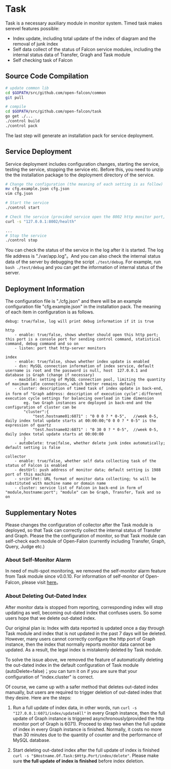 <!-- toc -->

# Task

Task is a necessary auxiliary module in monitor system. Timed task makes serevel features possible:

+ Index update, including total update of the index of diagram and the removal of junk index
+ Self data collect of the status of Falcon service modules, including the internal status data of Transfer, Gragh and Task module
+ Self checking task of Falcon


## Source Code Compilation

```bash
# update common lib
cd $GOPATH/src/github.com/open-falcon/common
git pull

# compile
cd $GOPATH/src/github.com/open-falcon/task
go get ./...
./control build
./control pack
```

The last step will generate an installation pack for service deployment.

## Service Deployment
Service deployment includes configuration changes, starting the service, testing the service, stopping the service etc. Before this, you need to unzip the the installation package to the deployment directory of the service.

```bash
# Change the configuration (the meaning of each setting is as follow)
mv cfg.example.json cfg.json
vim cfg.json

# Start the service
./control start

# Check the service (provided service open the 8002 http monitor port, the result shows the service started correctly)
curl -s "127.0.0.1:8002/health"

...
# Stop the service
./control stop

```

You can check the status of the service in the log after it is started. The log file address is "./var/app.log"。And you can also check the internal status data of the server by debugging the script  ```./test/debug```. For example, run ```bash ./test/debug``` and you can get the information of internal status of the server.


## Deployment Information
The configuration file is "./cfg.json" and there will be an example configuration file "cfg.example.json" in the installation pack. The meaning of each item in configuration is as follows.

```
debug: true/false, log will print debug information if it is true

http
    - enable: true/false, shows whether should open this http port; this port is a console port for sending control command, statistical command, debug command and so on
    - listen: port that http-server monitors

index
    - enable: true/false, shows whether index update is enabled
    - dsn: MySQL connection information of index service, default username is root and the password is null, host  127.0.0.1 and database is Graph (change if necessary)   
    - maxIdle: setting of MySQL connection pool, limiting the quantity of maximum idle connections, which better remains default
    - cluster: description of timed task of index update in back-end, in form of "Graph address: description of execution cycle"；different execution cycle settings for balancing overload in time dimension
        eg. two Graph instances are deployed in back-end and the configuration of cluster can be
        "cluster":{
            "test.hostname01:6071" : "0 0 0 ? * 0-5",   //week 0-5, daily index total update starts at 00:00:00;"0 0 0 ? * 0-5" is the expression of quartz
            "test.hostname02:6071" : "0 30 0 ? * 0-5",  //week 0-5, daily index total update starts at 00:00:00
        }
    - autoDelete: true|false, whether delete junk index automatically; default setting is false
    
collector
    - enable: true/false, whether self data collecting task of the status of Falcon is enabled
    - destUrl: push address of monitor data; default setting is 1988 port of this machine
    - srcUrlFmt: URL format of monitor data collecting; %s will be substituted with machine name or domain name
    - cluster: service list of Falcon in back-end in form of "module,hostname:port"; "module" can be Graph, Transfer, Task and so on

```

## Supplementary Notes

Please changes the configuration of collector after the Task module is deployed, so that Task can correctly collect the internal status of Transfer and Graph. Please the the configuration of monitor, so that Task module can self-check each module of Open-Falon (currently including  Transfer, Graph, Query, Judge etc.)

### About Self-Monitor Alarm
In need of multi-spot monitoring, we removed the self-monitor alarm feature from Task module since v0.0.10. For information of self-monitor of  Open-Falcon, please visit [here](http://book.open-falcon.org/zh/practice/monitor.html)。

### About Deleting Out-Dated Index
After monitor data is stopped from reporting, corresponding index will stop updating as well, becoming out-dated index that confuses users. So some users hope that we delete out-dated index.

Our original plan is: Index with data  reported is updated once a day through Task module and index that is not updated in the past 7 days will be deleted. However, many users cannot correctly configure the http port of Graph instance, then the index that normally reports monitor data cannot be updated. As a result, the legal index is mistakenly deleted by Task module. 

To solve the issue above, we removed the feature of automatically deleting the out-dated index in the default configuration of Task module (autoDelete=false)；you can turn it on if you are sure that your configuration of "index.cluster" is correct.

Of course, we came up with a safer method that deletes out-dated index manually, but users are required to trigger deletion of out-dated index that they desire. Here are the steps: 

1. Run a full update of index data, in other words, run  ```curl -s "127.0.0.1:6071/index/updateAll"``` in every Graph instance, then the full update of Graph instance is triggered asynchronously(provided the http monitor port of Graph is 6071). Proceed to step two when the full update of index in every Graph instance is finished. Normally, it costs no more than 30 minutes due to the quantity of counter and the performance of MySQL database.   

2. Start deleting out-dated index after the full update of index is finished  ``` curl -s "$Hostname.Of.Task:$Http.Port/index/delete" ```. Please make sure **the full update of index is finished** before index deletion.

